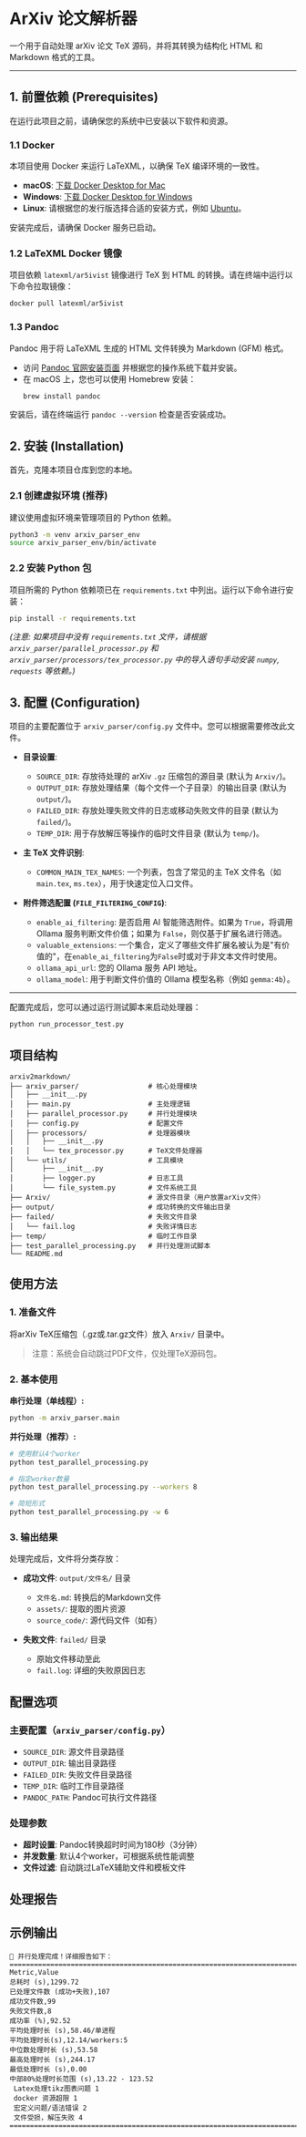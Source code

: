 # ArXiv 论文解析器

一个用于自动处理 arXiv 论文 TeX 源码，并将其转换为结构化 HTML 和 Markdown 格式的工具。

---

## 1. 前置依赖 (Prerequisites)

在运行此项目之前，请确保您的系统中已安装以下软件和资源。

### 1.1 Docker

本项目使用 Docker 来运行 LaTeXML，以确保 TeX 编译环境的一致性。

- **macOS**: [下载 Docker Desktop for Mac](https://docs.docker.com/desktop/mac/install/)
- **Windows**: [下载 Docker Desktop for Windows](https://docs.docker.com/desktop/windows/install/)
- **Linux**: 请根据您的发行版选择合适的安装方式，例如 [Ubuntu](https://docs.docker.com/engine/install/ubuntu/)。

安装完成后，请确保 Docker 服务已启动。

### 1.2 LaTeXML Docker 镜像

项目依赖 `latexml/ar5ivist` 镜像进行 TeX 到 HTML 的转换。请在终端中运行以下命令拉取镜像：

```bash
docker pull latexml/ar5ivist
```

### 1.3 Pandoc

Pandoc 用于将 LaTeXML 生成的 HTML 文件转换为 Markdown (GFM) 格式。

- 访问 [Pandoc 官网安装页面](https://pandoc.org/installing.html) 并根据您的操作系统下载并安装。
- 在 macOS 上，您也可以使用 Homebrew 安装：
  ```bash
  brew install pandoc
  ```

安装后，请在终端运行 `pandoc --version` 检查是否安装成功。

## 2. 安装 (Installation)

首先，克隆本项目仓库到您的本地。

### 2.1 创建虚拟环境 (推荐)

建议使用虚拟环境来管理项目的 Python 依赖。

```bash
python3 -m venv arxiv_parser_env
source arxiv_parser_env/bin/activate
```

### 2.2 安装 Python 包

项目所需的 Python 依赖项已在 `requirements.txt` 中列出。运行以下命令进行安装：

```bash
pip install -r requirements.txt
```
*(注意: 如果项目中没有 `requirements.txt` 文件，请根据 `arxiv_parser/parallel_processor.py` 和 `arxiv_parser/processors/tex_processor.py` 中的导入语句手动安装 `numpy`, `requests` 等依赖。)*


## 3. 配置 (Configuration)

项目的主要配置位于 `arxiv_parser/config.py` 文件中。您可以根据需要修改此文件。

- **目录设置**:
  - `SOURCE_DIR`: 存放待处理的 arXiv `.gz` 压缩包的源目录 (默认为 `Arxiv/`)。
  - `OUTPUT_DIR`: 存放处理结果（每个文件一个子目录）的输出目录 (默认为 `output/`)。
  - `FAILED_DIR`: 存放处理失败文件的日志或移动失败文件的目录 (默认为 `failed/`)。
  - `TEMP_DIR`: 用于存放解压等操作的临时文件目录 (默认为 `temp/`)。

- **主 TeX 文件识别**:
  - `COMMON_MAIN_TEX_NAMES`: 一个列表，包含了常见的主 TeX 文件名（如 `main.tex`, `ms.tex`），用于快速定位入口文件。

- **附件筛选配置 (`FILE_FILTERING_CONFIG`)**:
  - `enable_ai_filtering`: 是否启用 AI 智能筛选附件。如果为 `True`，将调用 Ollama 服务判断文件价值；如果为 `False`，则仅基于扩展名进行筛选。
  - `valuable_extensions`: 一个集合，定义了哪些文件扩展名被认为是"有价值的"，在`enable_ai_filtering`为`False`时或对于非文本文件时使用。
  - `ollama_api_url`: 您的 Ollama 服务 API 地址。
  - `ollama_model`: 用于判断文件价值的 Ollama 模型名称（例如 `gemma:4b`）。

---

配置完成后，您可以通过运行测试脚本来启动处理器：
```bash
python run_processor_test.py
```



## 项目结构

```
arxiv2markdown/
├── arxiv_parser/                 # 核心处理模块
│   ├── __init__.py
│   ├── main.py                   # 主处理逻辑
│   ├── parallel_processor.py     # 并行处理模块
│   ├── config.py                 # 配置文件
│   ├── processors/               # 处理器模块
│   │   ├── __init__.py
│   │   └── tex_processor.py      # TeX文件处理器
│   └── utils/                    # 工具模块
│       ├── __init__.py
│       ├── logger.py             # 日志工具
│       └── file_system.py        # 文件系统工具
├── Arxiv/                        # 源文件目录（用户放置arXiv文件）
├── output/                       # 成功转换的文件输出目录
├── failed/                       # 失败文件目录
│   └── fail.log                  # 失败详情日志
├── temp/                         # 临时工作目录
├── test_parallel_processing.py   # 并行处理测试脚本
└── README.md
```

## 使用方法

### 1. 准备文件

将arXiv TeX压缩包（.gz或.tar.gz文件）放入 `Arxiv/` 目录中。

> 注意：系统会自动跳过PDF文件，仅处理TeX源码包。

### 2. 基本使用

**串行处理（单线程）:**
```bash
python -m arxiv_parser.main
```

**并行处理（推荐）:**
```bash
# 使用默认4个worker
python test_parallel_processing.py

# 指定worker数量
python test_parallel_processing.py --workers 8

# 简短形式
python test_parallel_processing.py -w 6
```

### 3. 输出结果

处理完成后，文件将分类存放：

- **成功文件**: `output/文件名/` 目录
  - `文件名.md`: 转换后的Markdown文件
  - `assets/`: 提取的图片资源
  - `source_code/`: 源代码文件（如有）

- **失败文件**: `failed/` 目录
  - 原始文件移动至此
  - `fail.log`: 详细的失败原因日志

## 配置选项

### 主要配置（`arxiv_parser/config.py`）

- `SOURCE_DIR`: 源文件目录路径
- `OUTPUT_DIR`: 输出目录路径
- `FAILED_DIR`: 失败文件目录路径
- `TEMP_DIR`: 临时工作目录路径
- `PANDOC_PATH`: Pandoc可执行文件路径

### 处理参数

- **超时设置**: Pandoc转换超时时间为180秒（3分钟）
- **并发数量**: 默认4个worker，可根据系统性能调整
- **文件过滤**: 自动跳过LaTeX辅助文件和模板文件

## 处理报告


## 示例输出

```
🎯 并行处理完成！详细报告如下：
================================================================================
Metric,Value
总耗时 (s),1299.72
已处理文件数 (成功+失败),107
成功文件数,99
失败文件数,8
成功率 (%),92.52
平均处理时长 (s),58.46/单进程
平均处理时长(s),12.14/workers:5
中位数处理时长 (s),53.58
最高处理时长 (s),244.17
最低处理时长 (s),0.00
中部80%处理时长范围 (s),13.22 - 123.52
 Latex处理tikz图表问题 1
 docker 资源超限 1
 宏定义问题/语法错误 2
 文件受损，解压失败 4
================================================================================
``` 